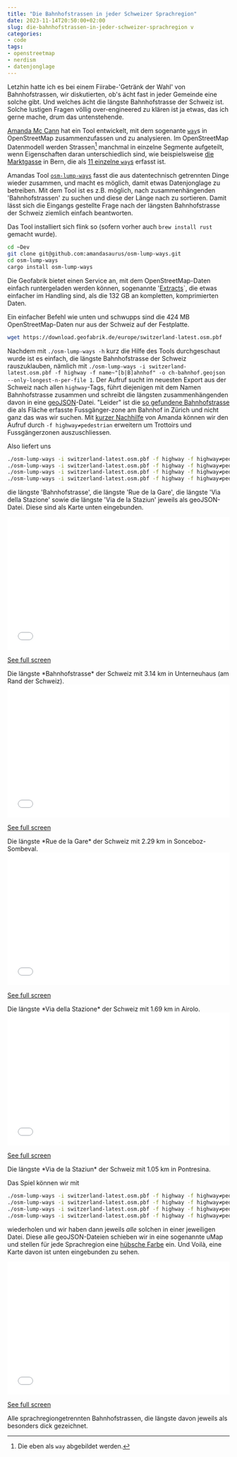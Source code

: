 ```yaml
---
title: "Die Bahnhofstrassen in jeder Schweizer Sprachregion"
date: 2023-11-14T20:50:00+02:00
slug: die-bahnhofstrassen-in-jeder-schweizer-sprachregion v
categories:
- code
tags:
- openstreetmap
- nerdism
- datenjonglage
---
```


Letzhin hatte ich es bei einem Fiirabe-'Getränk der Wahl' von Bahnhofstrassen, wir diskutierten, ob's ächt fast in jeder Gemeinde eine solche gibt.
Und welches ächt die längste Bahnhofstrasse der Schweiz ist.
Solche lustigen Fragen völlig over-engineered zu klären ist ja etwas, das ich gerne mache, drum das untenstehende.

[Amanda Mc Cann](https://www.openstreetmap.org/user/amapanda%20᚛ᚐᚋᚐᚅᚇᚐ᚜%20🏳%EF%B8%8F%E2%80%8D🌈) hat ein Tool entwickelt, mit dem sogenante [`way`](https://wiki.openstreetmap.org/wiki/DE:Way)s in OpenStreetMap zusammenzufassen und zu analysieren.
Im OpenStreetMap Datenmodell werden Strassen[^1]  manchmal in einzelne Segmente aufgeteilt, wenn Eigenschaften daran unterschiedlich sind, wie beispielsweise [die Marktgasse](https://www.openstreetmap.org/way/386805095) in Bern, die als [11 einzelne `way`s](https://osm.li/EpV) erfasst ist.

Amandas Tool [`osm-lump-ways`](https://github.com/amandasaurus/osm-lump-ways) fasst die aus datentechnisch getrennten Dinge wieder zusammen, und macht es möglich, damit etwas Datenjonglage zu betreiben.
Mit dem Tool ist es z.B. möglich, nach zusammenhängenden 'Bahnhofstrassen' zu suchen und diese der Länge nach zu sortieren.
Damit lässt sich die Eingangs gestellte Frage nach der längsten Bahnhofstrasse der Schweiz ziemlich einfach beantworten.

Das Tool installiert sich flink so (sofern vorher auch `brew install rust` gemacht wurde).

````bash
cd ~Dev
git clone git@github.com:amandasaurus/osm-lump-ways.git
cd osm-lump-ways
cargo install osm-lump-ways
````

Die Geofabrik bietet einen Service an, mit dem OpenStreetMap-Daten einfach runtergeladen werden können, sogenannte '[Extracts](https://wiki.openstreetmap.org/wiki/Planet.osm#Extracts)`, die etwas einfacher im Handling sind, als die 132 GB an kompletten, komprimierten Daten.

Ein einfacher Befehl wie unten und schwupps sind die 424 MB OpenStreetMap-Daten nur aus der Schweiz auf der Festplatte. 
````bash
wget https://download.geofabrik.de/europe/switzerland-latest.osm.pbf
````

Nachdem mit `./osm-lump-ways -h` kurz die Hilfe des Tools durchgeschaut wurde ist es einfach, die längste Bahnhofstrasse der Schweiz rauszuklauben, nämlich mit `./osm-lump-ways -i switzerland-latest.osm.pbf -f highway -f name~"[b|B]ahnhof" -o ch-bahnhof.geojson --only-longest-n-per-file 1`.
Der Aufruf sucht im neuesten Export aus der Schweiz nach allen `highway`-Tags, führt diejenigen mit dem Namen Bahnhofstrasse zusammen und schreibt die längsten zusammenhängenden davon in eine [geoJSON](https://geojson.org)-Datei.
"Leider" ist die [so gefundene Bahnhofstrasse](https://www.openstreetmap.org/way/27405455) die als Fläche erfasste Fussgänger-zone am Bahnhof in Zürich und nicht ganz das was wir suchen.
Mit [kurzer Nachhilfe](https://mastodon.social/@habi/111364288036273018) von Amanda können wir den Aufruf durch `-f highway≠pedestrian` erweitern um Trottoirs und Fussgängerzonen auszuschliessen.

Also liefert uns 

````bash
./osm-lump-ways -i switzerland-latest.osm.pbf -f highway -f highway≠pedestrian -f name~"[b|B]ahnhof" -o ch-bahnhof.geojson --only-longest-n-per-file 1
./osm-lump-ways -i switzerland-latest.osm.pbf -f highway -f highway≠pedestrian -f name~"la [g|G]are" -o ch-gare.geojson --only-longest-n-per-file 1
./osm-lump-ways -i switzerland-latest.osm.pbf -f highway -f highway≠pedestrian -f name~"[s|S]tazion" -o ch-stazion.geojson --only-longest-n-per-file 1
./osm-lump-ways -i switzerland-latest.osm.pbf -f highway -f highway≠pedestrian -f name~"[s|S]taziun" -o ch-staziun.geojson --only-longest-n-per-file 1
````

die längste 'Bahnhofstrasse', die längste 'Rue de la Gare', die längste 'Via della Stazione' sowie die längste 'Via de la Staziun' jeweils als geoJSON-Datei.
Diese sind als Karte unten eingebunden.

<iframe width="100%" height="300px" frameborder="0" allowfullscreen allow="geolocation" src="//umap.osm.ch/en/map/langste-bahnhofstrasse_6326?scaleControl=false&miniMap=false&scrollWheelZoom=false&zoomControl=true&editMode=disabled&moreControl=true&searchControl=null&tilelayersControl=null&embedControl=null&datalayersControl=true&onLoadPanel=undefined&captionBar=false&captionMenus=true"></iframe><p><a href="//umap.osm.ch/en/map/langste-bahnhofstrasse_6326?scaleControl=false&miniMap=false&scrollWheelZoom=true&zoomControl=true&editMode=disabled&moreControl=true&searchControl=null&tilelayersControl=null&embedControl=null&datalayersControl=true&onLoadPanel=undefined&captionBar=false&captionMenus=true">See full screen</a></p>
Die längste *Bahnhofstrasse* der Schweiz mit 3.14 km in Unterneuhaus (am Rand der Schweiz).

<iframe width="100%" height="300px" frameborder="0" allowfullscreen allow="geolocation" src="//umap.osm.ch/en/map/la-plus-longue-rue-de-la-gare_6327?scaleControl=false&miniMap=false&scrollWheelZoom=false&zoomControl=true&editMode=disabled&moreControl=true&searchControl=null&tilelayersControl=null&embedControl=null&datalayersControl=true&onLoadPanel=undefined&captionBar=false&captionMenus=true"></iframe><p><a href="//umap.osm.ch/en/map/la-plus-longue-rue-de-la-gare_6327?scaleControl=false&miniMap=false&scrollWheelZoom=true&zoomControl=true&editMode=disabled&moreControl=true&searchControl=null&tilelayersControl=null&embedControl=null&datalayersControl=true&onLoadPanel=undefined&captionBar=false&captionMenus=true">See full screen</a></p>
Die längste *Rue de la Gare* der Schweiz mit 2.29 km in Sonceboz-Sombeval.

<iframe width="100%" height="300px" frameborder="0" allowfullscreen allow="geolocation" src="//umap.osm.ch/en/map/la-via-della-stazione-la-piu-lunga-della-svizzera_6328?scaleControl=false&miniMap=false&scrollWheelZoom=false&zoomControl=true&editMode=disabled&moreControl=true&searchControl=null&tilelayersControl=null&embedControl=null&datalayersControl=true&onLoadPanel=undefined&captionBar=false&captionMenus=true"></iframe><p><a href="//umap.osm.ch/en/map/la-via-della-stazione-la-piu-lunga-della-svizzera_6328?scaleControl=false&miniMap=false&scrollWheelZoom=true&zoomControl=true&editMode=disabled&moreControl=true&searchControl=null&tilelayersControl=null&embedControl=null&datalayersControl=true&onLoadPanel=undefined&captionBar=false&captionMenus=true">See full screen</a></p>
Die längste *Via della Stazione* der Schweiz mit 1.69 km in Airolo.

<iframe width="100%" height="300px" frameborder="0" allowfullscreen allow="geolocation" src="//umap.osm.ch/en/map/la-lung-via-de-la-staziun_6329?scaleControl=false&miniMap=false&scrollWheelZoom=false&zoomControl=true&editMode=disabled&moreControl=true&searchControl=null&tilelayersControl=null&embedControl=null&datalayersControl=true&onLoadPanel=undefined&captionBar=false&captionMenus=true"></iframe><p><a href="//umap.osm.ch/en/map/la-lung-via-de-la-staziun_6329?scaleControl=false&miniMap=false&scrollWheelZoom=true&zoomControl=true&editMode=disabled&moreControl=true&searchControl=null&tilelayersControl=null&embedControl=null&datalayersControl=true&onLoadPanel=undefined&captionBar=false&captionMenus=true">See full screen</a></p>
Die längste *Via de la Staziun* der Schweiz mit 1.05 km in Pontresina.

Das Spiel können wir mit 

````bash
./osm-lump-ways -i switzerland-latest.osm.pbf -f highway -f highway≠pedestrian -f name~"[b|B]ahnhof" -o ch-bahnhof-all.geojson
./osm-lump-ways -i switzerland-latest.osm.pbf -f highway -f highway≠pedestrian -f name~"la [g|G]are" -o ch-gare-all.geojson
./osm-lump-ways -i switzerland-latest.osm.pbf -f highway -f highway≠pedestrian -f name~"la [s|S]tazion" -o ch-la-stazion-all.geojson
./osm-lump-ways -i switzerland-latest.osm.pbf -f highway -f highway≠pedestrian -f name~"la [s|S]taziun" -o ch-la-staziun-all.geojson
````
wiederholen und wir haben dann jeweils *alle* solchen in einer jeweiligen Datei.
Diese alle geoJSON-Dateien schieben wir in eine sogenannte uMap und stellen für jede Sprachregion eine [hübsche Farbe](https://www.learnui.design/tools/data-color-picker.html#palette) ein.
Und Voilà, eine Karte davon ist unten eingebunden zu sehen.

<iframe width="100%" height="300px" frameborder="0" allowfullscreen allow="geolocation" src="//umap.osm.ch/en/map/bahnhof-la-gare-la-stazione-und-la-staziun_5747?scaleControl=false&miniMap=false&scrollWheelZoom=false&zoomControl=true&editMode=disabled&moreControl=true&searchControl=null&tilelayersControl=null&embedControl=null&datalayersControl=true&onLoadPanel=undefined&captionBar=false&captionMenus=true"></iframe><p><a href="//umap.osm.ch/en/map/bahnhof-la-gare-la-stazione-und-la-staziun_5747?scaleControl=false&miniMap=false&scrollWheelZoom=true&zoomControl=true&editMode=disabled&moreControl=true&searchControl=null&tilelayersControl=null&embedControl=null&datalayersControl=true&onLoadPanel=undefined&captionBar=false&captionMenus=true">See full screen</a></p>
Alle sprachregiongetrennten Bahnhofstrassen, die längste davon jeweils als besonders dick gezeichnet.

[^1]: Die eben als `way` abgebildet werden.
